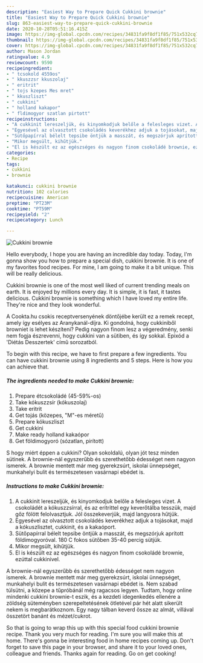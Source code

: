 ```yaml
---
description: "Easiest Way to Prepare Quick Cukkini brownie"
title: "Easiest Way to Prepare Quick Cukkini brownie"
slug: 863-easiest-way-to-prepare-quick-cukkini-brownie
date: 2020-10-28T05:51:16.415Z
image: https://img-global.cpcdn.com/recipes/34831fa9f8df1f85/751x532cq70/cukkini-brownie-recept-foto.jpg
thumbnail: https://img-global.cpcdn.com/recipes/34831fa9f8df1f85/751x532cq70/cukkini-brownie-recept-foto.jpg
cover: https://img-global.cpcdn.com/recipes/34831fa9f8df1f85/751x532cq70/cukkini-brownie-recept-foto.jpg
author: Mason Jordan
ratingvalue: 4.9
reviewcount: 9590
recipeingredient:
- " tcsokold 4559os"
- " kkuszzsr kkuszolaj"
- " eritrit"
- " tojs kzepes Mes mret"
- " kkuszliszt"
- " cukkini"
- " holland kakapor"
- " fldimogyor szatlan pirtott"
recipeinstructions:
- "A cukkinit lereszeljük, és kinyomkodjuk belőle a felesleges vizet. A csokoládét a kókuszzsírral, és az eritrittel egy keverőtálba tesszük, majd gőz fölött felolvasztjuk. Jól összekeverjük, majd langyosra hűtjük."
- "Egyesével az olvasztott csokoládés keverékhez adjuk a tojásokat, majd a kókuszlisztet, cukkinit, és a kakaóport."
- "Sütőpapírral bélelt tepsibe öntjük a masszát, és megszórjuk aprított földimogyoróval. 180 C fokos sütőben 35-40 percig sütjük."
- "Mikor megsült, kihűtjük."
- "El is készült ez az egészséges és nagyon finom csokoládé brownie, ezúttal cukkinivel."
categories:
- Recipe
tags:
- cukkini
- brownie

katakunci: cukkini brownie 
nutrition: 102 calories
recipecuisine: American
preptime: "PT23M"
cooktime: "PT59M"
recipeyield: "2"
recipecategory: Lunch

---
```



![Cukkini brownie](https://img-global.cpcdn.com/recipes/34831fa9f8df1f85/751x532cq70/cukkini-brownie-recept-foto.jpg)

Hello everybody, I hope you are having an incredible day today. Today, I'm gonna show you how to prepare a special dish, cukkini brownie. It is one of my favorites food recipes. For mine, I am going to make it a bit unique. This will be really delicious.

Cukkini brownie is one of the most well liked of current trending meals on earth. It is enjoyed by millions every day. It is simple, it is fast, it tastes delicious. Cukkini brownie is something which I have loved my entire life. They're nice and they look wonderful.

A Cookta.hu csokis receptversenyének döntőjébe került ez a remek recept, amely így esélyes az Aranykanál-díjra. Ki gondolná, hogy cukkiniből browniet is lehet készíteni? Pedig nagyon finom lesz a végeredmény, senki nem fogja észrevenni, hogy cukkini van a sütiben, és így sokkal. Epixód a &#39;Diétás Desszertek&#39; címû sorozatból.


To begin with this recipe, we have to first prepare a few ingredients. You can have cukkini brownie using 8 ingredients and 5 steps. Here is how you can achieve that.

<!--inarticleads1-->

##### The ingredients needed to make Cukkini brownie:

1. Prepare  étcsokoládé (45-59%-os)
1. Take  kókuszzsír (kókuszolaj)
1. Take  eritrit
1. Get  tojás (közepes, &#34;M&#34;-es méretű)
1. Prepare  kókuszliszt
1. Get  cukkini
1. Make ready  holland kakaópor
1. Get  földimogyoró (sózatlan, pirított)


S hogy miért éppen a cukkini? Olyan sokoldalú, olyan jót tesz minden sütinek. A brownie-nál egyszerűbb és szerethetőbb édességet nem nagyon ismerek. A brownie mentett már meg gyerekzsúrt, iskolai ünnepséget, munkahelyi bulit és természetesen vasárnapi ebédet is. 

<!--inarticleads2-->

##### Instructions to make Cukkini brownie:

1. A cukkinit lereszeljük, és kinyomkodjuk belőle a felesleges vizet. A csokoládét a kókuszzsírral, és az eritrittel egy keverőtálba tesszük, majd gőz fölött felolvasztjuk. Jól összekeverjük, majd langyosra hűtjük.
1. Egyesével az olvasztott csokoládés keverékhez adjuk a tojásokat, majd a kókuszlisztet, cukkinit, és a kakaóport.
1. Sütőpapírral bélelt tepsibe öntjük a masszát, és megszórjuk aprított földimogyoróval. 180 C fokos sütőben 35-40 percig sütjük.
1. Mikor megsült, kihűtjük.
1. El is készült ez az egészséges és nagyon finom csokoládé brownie, ezúttal cukkinivel.


A brownie-nál egyszerűbb és szerethetőbb édességet nem nagyon ismerek. A brownie mentett már meg gyerekzsúrt, iskolai ünnepséget, munkahelyi bulit és természetesen vasárnapi ebédet is. Nem szabad túlsütni, a közepe a tűpróbánál még ragacsos legyen. Tudtam, hogy online mindenki cukkini brownie-t eszik, és a kezdeti idegenkedés ellenére a zöldség süteményben szerepeltetésének ötletével pár hét alatt sikerült nekem is megbarátkoznom. Egy nagy tálban keverd össze az almát, villával összetört banánt és mézet/cukrot. 

So that is going to wrap this up with this special food cukkini brownie recipe. Thank you very much for reading. I'm sure you will make this at home. There's gonna be interesting food in home recipes coming up. Don't forget to save this page in your browser, and share it to your loved ones, colleague and friends. Thanks again for reading. Go on get cooking!
